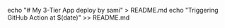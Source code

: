 echo "# My 3-Tier App deploy by sami" > README.md
echo "Triggering GitHub Action at $(date)" >> README.md
